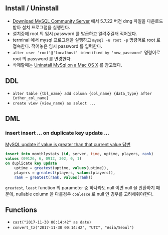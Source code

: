 ## Install / Uninstall

* [Download MySQL Community Server](https://dev.mysql.com/downloads/mysql/) 에서 5.7.22 버전 dmg 파일을 다운로드받아 설치 프로그램을 실행한다.
* 설치중에 root 의 임시 password 를 발급하고 알려주길래 적어놨다.
* terminal 에서 mysql 프로그램을 실행하고 `mysql -u root -p` 명령어로 root 로 접속한다. 적어놓은 임시 password 를 입력한다.
* `alter user 'root'@'localhost' identified by 'new_password'` 명령어로 root 의 password 를 변경한다.
* 삭제할때는 [Uninstall MySql on a Mac OS X](https://community.jaspersoft.com/wiki/uninstall-mysql-mac-os-x) 를 참고했다.

## DDL

* `alter table {tbl_name} add column {col_name} {data_type} after {other_col_name}`
* `create view {view_name} as select ...`

## DML

### insert insert ... on duplicate key update ...

[MySQL update if value is greater than that current value 답변](https://stackoverflow.com/a/10081527)

```sql
insert into monthlystats (id, server, time, uptime, players, rank) 
values (09126, 6, 0912, 302, 0, 1) 
on duplicate key update 
    uptime = greatest(uptime, values(uptime)), 
    players = greatest(players, values(players)),
    rank = greatest(rank, values(rank))
```

`greatest`, `least` function 의 parameter 중 하나라도 null 이면 null 을 반환하기 때문에, nullable column 을 다룰경우 `coalesce` 로 null 인 경우를 고려해줘야한다.

## Functions

* `cast("2017-11-30 00:14:42" as date)`
* `convert_tz("2017-11-30 00:14:42", "UTC", "Asia/Seoul")`